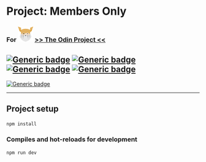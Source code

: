 # Project: Members Only
### For <img src="./odin-logo.svg"  width="40" height="40"> [>> The Odin Project <<](https://www.theodinproject.com/)
## [![Generic badge](https://img.shields.io/badge/Used-Pug-green.svg?style=plastic&logo=Pug)](https://pugjs.org/api/getting-started.html) [![Generic badge](https://img.shields.io/badge/Used-CSS-blue.svg?style=plastic&logo=CSS3)](https://www.tutorialrepublic.com/css-tutorial/) [![Generic badge](https://img.shields.io/badge/Used-JavaScript-yellow.svg?style=plastic&logo=JavaScript)](https://developer.mozilla.org/en-US/docs/Web/JavaScript) [![Generic badge](https://img.shields.io/badge/Used-Node.js-brightgreen.svg?style=plastic&logo=Node.js)](https://nodejs.org/)

[![Generic badge](https://img.shields.io/badge/Live%20demo%20at-Heroku-blueviolet.svg?style=for-the-badge&logo=GitHub)](https://calm-journey-96640.herokuapp.com/)

<hr>

## Project setup
```
npm install
```

### Compiles and hot-reloads for development
```
npm run dev
```
